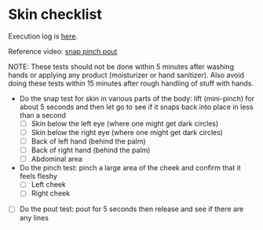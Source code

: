 # Skin checklist

Execution log is [here](../logs/skin-checklist-log.md).

Reference video: [snap pinch pout](https://www.youtube.com/watch?v=EU5WsUQ3lb0)

NOTE: These tests should not be done within 5 minutes after washing
hands or applying any product (moisturizer or hand sanitizer). Also
avoid doing these tests within 15 minutes after rough handling of
stuff with hands.

- Do the snap test for skin in various parts of the body: lift (mini-pinch) for about 5 seconds and then let go to see if it snaps back into place in less than a second
  - [ ] Skin below the left eye (where one might get dark circles)
  - [ ] Skin below the right eye (where one might get dark circles)
  - [ ] Back of left hand (behind the palm)
  - [ ] Back of right hand (behind the palm)
  - [ ] Abdominal area
- Do the pinch test: pinch a large area of the cheek and confirm that it feels fleshy
  - [ ] Left cheek
  - [ ] Right cheek
- [ ] Do the pout test: pout for 5 seconds then release and see if there are any lines
